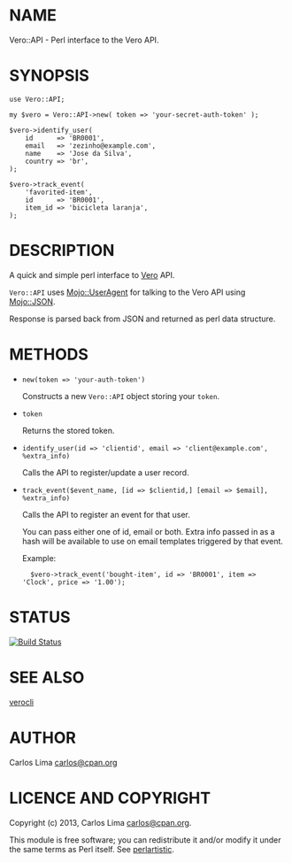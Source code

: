 # NAME

Vero::API - Perl interface to the Vero API.

# SYNOPSIS

    use Vero::API;

    my $vero = Vero::API->new( token => 'your-secret-auth-token' );

    $vero->identify_user(
        id      => 'BR0001',
        email   => 'zezinho@example.com',
        name    => 'Jose da Silva',
        country => 'br',
    );

    $vero->track_event(
        'favorited-item',
        id      => 'BR0001',
        item_id => 'bicicleta laranja',
    );



# DESCRIPTION

A quick and simple perl interface to [Vero](https://www.getvero.com) API.

`Vero::API` uses [Mojo::UserAgent](https://metacpan.org/pod/Mojo::UserAgent) for talking to the Vero API
using [Mojo::JSON](https://metacpan.org/pod/Mojo::JSON).

Response is parsed back from JSON and returned as perl data structure.

# METHODS

- `new(token => 'your-auth-token')`

    Constructs a new `Vero::API` object storing your `token`.

- `token`

    Returns the stored token.

- `identify_user(id => 'clientid', email => 'client@example.com', %extra_info)`

    Calls the API to register/update a user record.

- `track_event($event_name, [id => $clientid,] [email => $email], %extra_info)`

    Calls the API to register an event for that user.

    You can pass either one of id, email or both.
    Extra info passed in as a hash will be available to use on email templates triggered by that event.

    Example:

        $vero->track_event('bought-item', id => 'BR0001', item => 'Clock', price => '1.00');

# STATUS

<p><a href="https://travis-ci.org/carloslima/vero-api-pm"><img src="https://travis-ci.org/carloslima/vero-api-pm.png?branch=master" alt="Build Status" style="max-width:100%;"></a></p>

# SEE ALSO

[verocli](https://metacpan.org/pod/verocli)

# AUTHOR

Carlos Lima <carlos@cpan.org>

# LICENCE AND COPYRIGHT

Copyright (c) 2013, Carlos Lima <carlos@cpan.org>.

This module is free software; you can redistribute it and/or
modify it under the same terms as Perl itself. See [perlartistic](https://metacpan.org/pod/perlartistic).
